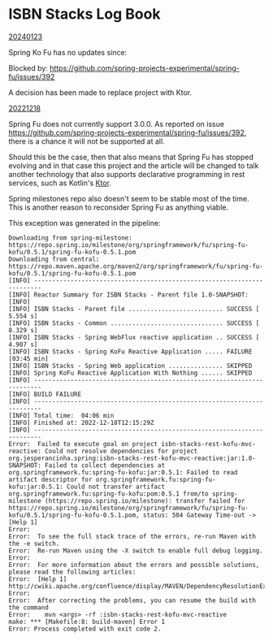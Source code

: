 # ISBN Stacks Log Book


<ins>20240123</ins>

Spring Ko Fu has no updates since:

Blocked by: https://github.com/spring-projects-experimental/spring-fu/issues/392

A decision has been made to replace project with Ktor.

<ins>20221218</ins>

Spring Fu does not currently support 3.0.0. As reported on issue https://github.com/spring-projects-experimental/spring-fu/issues/392, there is a chance it will not be supported at all.

Should this be the case, then that also means that Spring Fu has stopped evolving and in that case this project and the article will be changed to talk another technology that also supports declarative programming in rest services, such as Kotlin's [Ktor](https://ktor.io/).

Spring milestones repo also doesn't seem to be stable most of the time. This is another reason to reconsider Spring Fu as anything viable.

This exception was generated in the pipeline:

```shell
Downloading from spring-milestone: https://repo.spring.io/milestone/org/springframework/fu/spring-fu-kofu/0.5.1/spring-fu-kofu-0.5.1.pom
Downloading from central: https://repo.maven.apache.org/maven2/org/springframework/fu/spring-fu-kofu/0.5.1/spring-fu-kofu-0.5.1.pom
[INFO] ------------------------------------------------------------------------
[INFO] Reactor Summary for ISBN Stacks - Parent file 1.0-SNAPSHOT:
[INFO] 
[INFO] ISBN Stacks - Parent file .......................... SUCCESS [  5.554 s]
[INFO] ISBN Stacks - Common ............................... SUCCESS [  8.329 s]
[INFO] ISBN Stacks - Spring WebFlux reactive application .. SUCCESS [  4.907 s]
[INFO] ISBN Stacks - Spring KoFu Reactive Application ..... FAILURE [03:45 min]
[INFO] ISBN Stacks - Spring Web application ............... SKIPPED
[INFO] Spring KoFu Reactive Application With Nothing ...... SKIPPED
[INFO] ------------------------------------------------------------------------
[INFO] BUILD FAILURE
[INFO] ------------------------------------------------------------------------
[INFO] Total time:  04:06 min
[INFO] Finished at: 2022-12-18T12:15:29Z
[INFO] ------------------------------------------------------------------------
Error:  Failed to execute goal on project isbn-stacks-rest-kofu-mvc-reactive: Could not resolve dependencies for project org.jesperancinha.spring:isbn-stacks-rest-kofu-mvc-reactive:jar:1.0-SNAPSHOT: Failed to collect dependencies at org.springframework.fu:spring-fu-kofu:jar:0.5.1: Failed to read artifact descriptor for org.springframework.fu:spring-fu-kofu:jar:0.5.1: Could not transfer artifact org.springframework.fu:spring-fu-kofu:pom:0.5.1 from/to spring-milestone (https://repo.spring.io/milestone): transfer failed for https://repo.spring.io/milestone/org/springframework/fu/spring-fu-kofu/0.5.1/spring-fu-kofu-0.5.1.pom, status: 504 Gateway Time-out -> [Help 1]
Error:  
Error:  To see the full stack trace of the errors, re-run Maven with the -e switch.
Error:  Re-run Maven using the -X switch to enable full debug logging.
Error:  
Error:  For more information about the errors and possible solutions, please read the following articles:
Error:  [Help 1] http://cwiki.apache.org/confluence/display/MAVEN/DependencyResolutionException
Error:  
Error:  After correcting the problems, you can resume the build with the command
Error:    mvn <args> -rf :isbn-stacks-rest-kofu-mvc-reactive
make: *** [Makefile:8: build-maven] Error 1
Error: Process completed with exit code 2.
```
